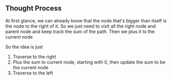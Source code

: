 ## Thought Process

At first glance, we can already know that the node that's bigger than itself is the node to the right of it. So we just need to visit all the right node and parent node and keep track the sum of the path. Then we plus it to the current node

So the idea is just 

1. Traverse to the right
2. Plus the sum to current node, starting with 0, then update the sum to be the current node
3. Traverse to the left